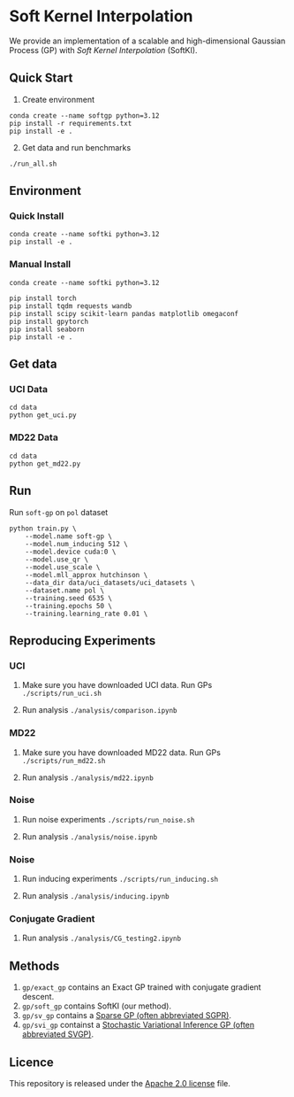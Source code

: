 # Soft Kernel Interpolation

We provide an implementation of a scalable and high-dimensional Gaussian Process (GP) with *Soft Kernel Interpolation* (SoftKI).



## Quick Start

1. Create environment

```
conda create --name softgp python=3.12
pip install -r requirements.txt
pip install -e .
```

2. Get data and run benchmarks

```
./run_all.sh
```


## Environment

### Quick Install

```
conda create --name softki python=3.12
pip install -e .
```

### Manual Install

```
conda create --name softki python=3.12

pip install torch
pip install tqdm requests wandb
pip install scipy scikit-learn pandas matplotlib omegaconf
pip install gpytorch 
pip install seaborn
pip install -e .
```


## Get data

### UCI Data

```
cd data
python get_uci.py
```

### MD22 Data

```
cd data
python get_md22.py
```

## Run

Run `soft-gp` on `pol` dataset

```
python train.py \
    --model.name soft-gp \
    --model.num_inducing 512 \
    --model.device cuda:0 \
    --model.use_qr \
    --model.use_scale \
    --model.mll_approx hutchinson \
    --data_dir data/uci_datasets/uci_datasets \
    --dataset.name pol \
    --training.seed 6535 \
    --training.epochs 50 \
    --training.learning_rate 0.01 \
```


## Reproducing Experiments

### UCI

1. Make sure you have downloaded UCI data. Run GPs `./scripts/run_uci.sh`

2. Run analysis `./analysis/comparison.ipynb`

### MD22

1. Make sure you have downloaded MD22 data.  Run GPs `./scripts/run_md22.sh`

2. Run analysis `./analysis/md22.ipynb`

### Noise

1. Run noise experiments `./scripts/run_noise.sh`

2. Run analysis `./analysis/noise.ipynb`

### Noise

1. Run inducing experiments `./scripts/run_inducing.sh`

2. Run analysis `./analysis/inducing.ipynb`

### Conjugate Gradient

1. Run analysis `./analysis/CG_testing2.ipynb`


## Methods

1. `gp/exact_gp` contains an Exact GP trained with conjugate gradient descent.
2. `gp/soft_gp` contains SoftKI (our method).
3. `gp/sv_gp` contains a [Sparse GP (often abbreviated SGPR)](https://proceedings.mlr.press/v5/titsias09a/titsias09a.pdf).
4. `gp/svi_gp` containst a [Stochastic Variational Inference GP (often abbreviated SVGP)](https://arxiv.org/pdf/1309.6835).


## Licence

This repository is released under the [Apache 2.0 license](LICENSE) file.
